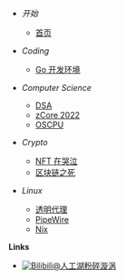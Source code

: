 - *开始*
    - [首页](/)

- *Coding*
    - [Go 开发环境](coding/20220611-golang_setup)

- *Computer Science*
    - [DSA](computerSci/20220701-dsa.md)
    - [zCore 2022](computerSci/20220706-zcore.md)
    - [OSCPU](computerSci/20230701-oscpu.md)

- *Crypto*
    - [NFT 在哭泣](crypto/20220630-nft.md)
    - [区块链之死](crypto/20220701-blockchain.md)

- *Linux*
    - [透明代理](linux/20211210-tproxy)
    - [PipeWire](linux/20220627-pipewire.md)
    - [Nix](linux/20220629-nix.md)

**Links**
- [![Bilibili](https://raw.githubusercontent.com/Yakkhini/basic-book/main/docs/_media/logo/bilibili.svg)@人工湖粉碎漩涡](//space.bilibili.com/89698554)
